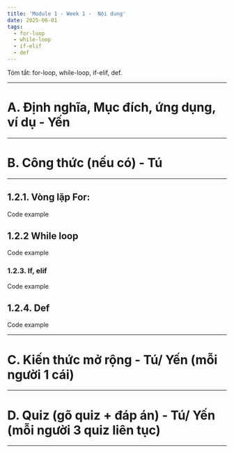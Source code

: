 ```yaml
---
title: 'Module 1 - Week 1 -  Nội dung'
date: 2025-06-01
tags:
  - for-loop
  - while-loop
  - if-elif
  - def
---
```


Tóm tắt: for-loop, while-loop, if-elif, def. 

---

# A. Định nghĩa, Mục đích, ứng dụng, ví dụ - Yến

---

# B. Công thức (nếu có) - Tú

---

## 1.2.1. Vòng lặp For:

Code example

## 1.2.2 While loop

Code example

### 1.2.3. If, elif

Code example

## 1.2.4. Def

Code example

---

# C. Kiến thức mở rộng - Tú/ Yến (mỗi người 1 cái)

---

# D. Quiz (gõ quiz + đáp án)  - Tú/ Yến (mỗi người 3 quiz liên tục)

---
